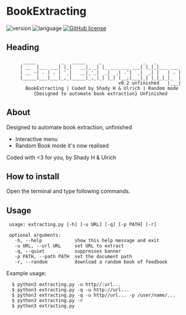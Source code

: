 # BookExtracting

![version](https://img.shields.io/badge/version-0.2-yellow.svg)
![language](https://img.shields.io/badge/language-python3%2B-blue.svg)
[![GitHub license](https://img.shields.io/github/license/shaddih1/BookExtracting.svg)](https://github.com/shaddih1/BookExtracting/blob/master/LICENSE)

## Heading
          _____         _   _____     _               _   _
         | __  |___ ___| |_|   __|_ _| |_ ___ ___ ___| |_|_|___ ___
         | __ -| . | . | '_|   __|_'_|  _|  _| .'|  _|  _| |   | . |
         |_____|___|___|_,_|_____|_,_|_| |_| |__,|___|_| |_|_|_|_  |
                                             v0.2 unfinished   |___|
           BookExtracting | Coded by Shady H & Ulrich | Random mode
              {Designed to automate book extraction} Unfinished

## About 
Designed to automate book extraction, unfinished 
- Interactive menu
- Random Book mode it's now realised 

Coded with <3 for you, by Shady H & Ulrich

## How to install
Open the terminal and type following commands.


## Usage
     usage: extracting.py [-h] [-u URL] [-q] [-p PATH] [-r]

     optional arguments:
       -h, --help            show this help message and exit
       -u URL, --url URL     set URL to extract
       -q, --quiet           suppresses banner
       -p PATH, --path PATH  set the document path
       -r, --random          download a random book of feedbook
      
 Example usage:
 
      $ python3 extracting.py -u http//:url... 
      $ python3 extracting.py -q -u http://url... 
      $ python3 extracting.py -q -u http//url... -p /user/name/...
      $ python3 extracting.py -r
      $ python3 extracting.py 
